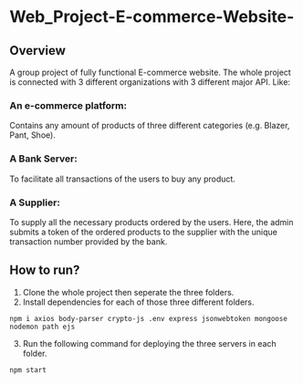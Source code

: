 # Web_Project-E-commerce-Website-

## Overview
A group project of fully functional E-commerce website. The whole project is connected with 3 different organizations with 3 different major API. Like: <br/>
### An e-commerce platform: <br/>
Contains any amount of products of three different categories (e.g. Blazer, Pant, Shoe). <br/>
### A Bank Server: <br/>
To facilitate all transactions of the users to buy any product. <br/>
### A Supplier: <br/>
To supply all the necessary products ordered by the users. Here, the admin submits a token of the ordered products to the supplier with the unique transaction number provided by the bank.


## How to run?
1. Clone the whole project then seperate the three folders. <br/>
2. Install dependencies for each of those three different folders.<br/>
```
npm i axios body-parser crypto-js .env express jsonwebtoken mongoose nodemon path ejs
```
3. Run the following command for deploying the three servers in each folder.<br/>
```
npm start
```
